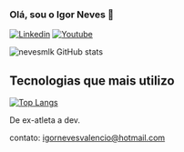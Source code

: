 ### Olá, sou o Igor Neves 🦉
[![Linkedin](https://img.shields.io/badge/LinkedIn-0077B5?style=for-the-badge&logo=linkedin&logoColor=white)](https://www.linkedin.com/in/igor-neves157/) [![Youtube](	https://img.shields.io/badge/YouTube-FF0000?style=for-the-badge&logo=youtube&logoColor=white)](https://www.youtube.com/watch?v=rcvhTlLHEu4)

![nevesmlk GitHub stats](https://github-readme-stats.vercel.app/api?username=nevesmlk&show_icons=true&theme=radical)

## Tecnologias que mais utilizo
[![Top Langs](https://github-readme-stats.vercel.app/api/top-langs/?username=nevesmlk)](https://github.com/nevesmlk/github-readme-stats)

De ex-atleta a dev.

contato: igornevesvalencio@hotmail.com
